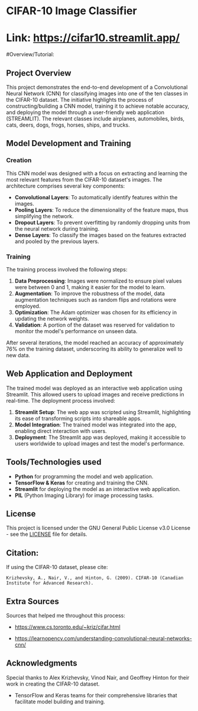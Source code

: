 # CIFAR-10 Image Classifier

# Link: https://cifar10.streamlit.app/

#Overview/Tutorial:


## Project Overview

This project demonstrates the end-to-end development of a Convolutional Neural Network (CNN) for classifying images into one of the ten classes in the CIFAR-10 dataset. The initiative highlights the process of constructing/building a CNN model, training it to achieve notable accuracy, and deploying the model through a user-friendly web application (STREAMLIT). The relevant classes include airplanes, automobiles, birds, cats, deers, dogs, frogs, horses, ships, and trucks.

## Model Development and Training

### Creation

This CNN model was designed with a focus on extracting and learning the most relevant features from the CIFAR-10 dataset's images. The architecture comprises several key components:

- **Convolutional Layers**: To automatically identify features within the images.
- **Pooling Layers**: To reduce the dimensionality of the feature maps, thus simplifying the network.
- **Dropout Layers**: To prevent overfitting by randomly dropping units from the neural network during training.
- **Dense Layers**: To classify the images based on the features extracted and pooled by the previous layers.

### Training

The training process involved the following steps:

1. **Data Preprocessing**: Images were normalized to ensure pixel values were between 0 and 1, making it easier for the model to learn.
2. **Augmentation**: To improve the robustness of the model, data augmentation techniques such as random flips and rotations were employed.
3. **Optimization**: The Adam optimizer was chosen for its efficiency in updating the network weights.
4. **Validation**: A portion of the dataset was reserved for validation to monitor the model's performance on unseen data.

After several iterations, the model reached an accuracy of approximately 76% on the training dataset, underscoring its ability to generalize well to new data.

## Web Application and Deployment

The trained model was deployed as an interactive web application using Streamlit. This allowed users to upload images and receive predictions in real-time. The deployment process involved:

1. **Streamlit Setup**: The web app was scripted using Streamlit, highlighting its ease of transforming scripts into shareable apps.
2. **Model Integration**: The trained model was integrated into the app, enabling direct interaction with users.
3. **Deployment**: The Streamlit app was deployed, making it accessible to users worldwide to upload images and test the model's performance.

## Tools/Technologies used

- **Python** for programming the model and web application.
- **TensorFlow & Keras** for creating and training the CNN.
- **Streamlit** for deploying the model as an interactive web application.
- **PIL** (Python Imaging Library) for image processing tasks.

## License

This project is licensed under the GNU General Public License v3.0 License - see the [LICENSE](LICENSE) file for details.

## Citation:
If using the CIFAR-10 dataset, please cite:
```
Krizhevsky, A., Nair, V., and Hinton, G. (2009). CIFAR-10 (Canadian Institute for Advanced Research).
```

## Extra Sources
Sources that helped me throughout this process:

- https://www.cs.toronto.edu/~kriz/cifar.html

- https://learnopencv.com/understanding-convolutional-neural-networks-cnn/

## Acknowledgments
Special thanks to Alex Krizhevsky, Vinod Nair, and Geoffrey Hinton for their work in creating the CIFAR-10 dataset.

- TensorFlow and Keras teams for their comprehensive libraries that facilitate model building and training.
